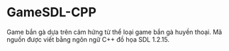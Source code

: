 # GameSDL-CPP

Game bắn gà dựa trên cảm hứng từ thể loại game bắn gà huyền thoại.
Mã nguồn được viết bằng ngôn ngữ C++ đồ họa SDL 1.2.15.
